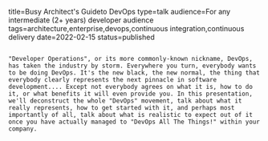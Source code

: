 title=Busy Architect's Guideto DevOps
type=talk
audience=For any intermediate (2+ years) developer audience
tags=architecture,enterprise,devops,continuous integration,continuous delivery
date=2022-02-15
status=published
~~~~~~

"Developer Operations", or its more commonly-known nickname, DevOps, has taken the industry by storm. Everywhere you turn, everybody wants to be doing DevOps. It's the new black, the new normal, the thing that everybody clearly represents the next pinnacle in software development.... Except not everybody agrees on what it is, how to do it, or what benefits it will even provide you. In this presentation, we'll deconstruct the whole "DevOps" movement, talk about what it really represents, how to get started with it, and perhaps most importantly of all, talk about what is realistic to expect out of it once you have actually managed to "DevOps All The Things!" within your company.
    
